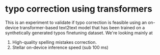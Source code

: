 # typo correction using transformers
This is an experiment to validate if typo correction is feasible using an on-device transformer-based text2text model that has been trained on a synthetically generated typos finetuning dataset. We're looking mainly at 

1. High-quality spelling mistakes correction.
2. Stellar on-device inference speed (sub 100 ms)
